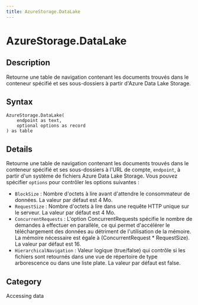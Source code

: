 ```yaml
---
title: AzureStorage.DataLake
---
```


# AzureStorage.DataLake


## Description

Retourne une table de navigation contenant les documents trouvés dans le conteneur spécifié et ses sous-dossiers à partir d&#39;Azure Data Lake Storage.


## Syntax

```powerquery
AzureStorage.DataLake(
    endpoint as text,
    optional options as record
) as table
```


## Details

Retourne une table de navigation contenant les documents trouvés dans le conteneur spécifié et ses sous-dossiers à l'URL de compte, <code>endpoint</code>, à partir d'un système de fichiers Azure Data Lake Storage. Vous pouvez spécifier <code>options</code> pour contrôler les options suivantes :    <ul><li><code>BlockSize</code> : Nombre d&#39;octets &#224; lire avant d&#39;attendre le consommateur de donn&#233;es. La valeur par d&#233;faut est 4&#160;Mo.</li><li><code>RequestSize</code> : Nombre d&#39;octets &#224; lire dans une requ&#234;te HTTP unique sur le serveur. La valeur par d&#233;faut est 4&#160;Mo.</li><li><code>ConcurrentRequests</code> : L&#39;option ConcurrentRequests sp&#233;cifie le nombre de demandes &#224; effectuer en parall&#232;le, ce qui permet d&#39;acc&#233;l&#233;rer le t&#233;l&#233;chargement des donn&#233;es au d&#233;triment de l&#39;utilisation de la m&#233;moire. La m&#233;moire n&#233;cessaire est &#233;gale &#224; (ConcurrentRequest \* RequestSize). La valeur par d&#233;faut est&#160;16.</li><li><code>HierarchicalNavigation</code> : Valeur logique (true/false) qui contr&#244;le si les fichiers sont retourn&#233;s dans une vue de r&#233;pertoire de type arborescence ou dans une liste plate. La valeur par d&#233;faut est false.</li></ul>



## Category
Accessing data
